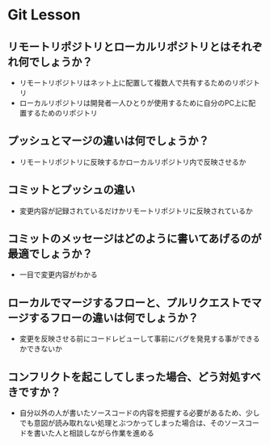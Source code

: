 # Git Lesson

## リモートリポジトリとローカルリポジトリとはそれぞれ何でしょうか？
- リモートリポジトリはネット上に配置して複数人で共有するためのリポジトリ
- ローカルリポジトリは開発者一人ひとりが使用するために自分のPC上に配置するためのリポジトリ

## プッシュとマージの違いは何でしょうか？
- リモートリポジトリに反映するかローカルリポジトリ内で反映させるか

## コミットとプッシュの違い
- 変更内容が記録されているだけかリモートリポジトリに反映されているか

## コミットのメッセージはどのように書いてあげるのが最適でしょうか？
- 一目で変更内容がわかる

## ローカルでマージするフローと、プルリクエストでマージするフローの違いは何でしょうか？
- 変更を反映させる前にコードレビューして事前にバグを発見する事ができるかできないか

## コンフリクトを起こしてしまった場合、どう対処すべきですか？
- 自分以外の人が書いたソースコードの内容を把握する必要があるため、少しでも意図が読み取れない処理とぶつかってしまった場合は、そのソースコードを書いた人と相談しながら作業を進める